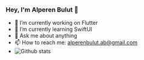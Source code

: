 ### Hey, I'm Alperen Bulut 👋

- 🔭 I’m currently working on Flutter
- 🌱 I’m currently learning SwiftUI
- 💬 Ask me about anything
- 📫 How to reach me: alperenbulut.ab@gmail.com
- ![Github stats](https://github-readme-stats.vercel.app/api?username=alperennbulutt)


